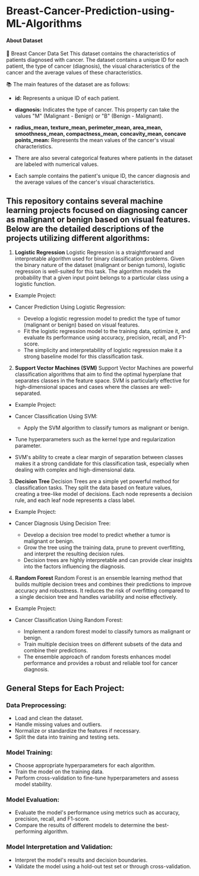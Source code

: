 # Breast-Cancer-Prediction-using-ML-Algorithms

#### **About Dataset**
🦠 Breast Cancer Data Set
This dataset contains the characteristics of patients diagnosed with cancer. The dataset contains a unique ID for each patient, the type of cancer (diagnosis), the visual characteristics of the cancer and the average values of these characteristics.

📚 The main features of the dataset are as follows:
* **id:** Represents a unique ID of each patient.
* **diagnosis:** Indicates the type of cancer. This property can take the values "M" (Malignant - Benign) or "B" (Benign - Malignant).
* **radius_mean, texture_mean, perimeter_mean, area_mean, smoothness_mean, compactness_mean, concavity_mean, concave points_mean:** Represents the mean values of the cancer's visual characteristics.

* There are also several categorical features where patients in the dataset are labeled with numerical values.
* Each sample contains the patient's unique ID, the cancer diagnosis and the average values of the cancer's visual characteristics.

## This repository contains several machine learning projects focused on diagnosing cancer as malignant or benign based on visual features. Below are the detailed descriptions of the projects utilizing different algorithms:

1. **Logistic Regression**
Logistic Regression is a straightforward and interpretable algorithm used for binary classification problems. Given the binary nature of the dataset (malignant or benign tumors), logistic regression is well-suited for this task. The algorithm models the probability that a given input point belongs to a particular class using a logistic function.

* Example Project:

* Cancer Prediction Using Logistic Regression:
  * Develop a logistic regression model to predict the type of tumor (malignant or benign) based on visual features.
  * Fit the logistic regression model to the training data, optimize it, and evaluate its performance using accuracy, precision, recall, and F1-score.
  * The simplicity and interpretability of logistic regression make it a strong baseline model for this classification task.

2. **Support Vector Machines (SVM)**
Support Vector Machines are powerful classification algorithms that aim to find the optimal hyperplane that separates classes in the feature space. SVM is particularly effective for high-dimensional spaces and cases where the classes are well-separated.

* Example Project:

* Cancer Classification Using SVM:
  * Apply the SVM algorithm to classify tumors as malignant or benign.
* Tune hyperparameters such as the kernel type and regularization parameter.
* SVM's ability to create a clear margin of separation between classes makes it a strong candidate for this classification task, especially when dealing with complex and high-dimensional data.

3. **Decision Tree**
Decision Trees are a simple yet powerful method for classification tasks. They split the data based on feature values, creating a tree-like model of decisions. Each node represents a decision rule, and each leaf node represents a class label.

* Example Project:

* Cancer Diagnosis Using Decision Tree:
  * Develop a decision tree model to predict whether a tumor is malignant or benign.
  * Grow the tree using the training data, prune to prevent overfitting, and interpret the resulting decision rules.
  * Decision trees are highly interpretable and can provide clear insights into the factors influencing the diagnosis.

4. **Random Forest**
Random Forest is an ensemble learning method that builds multiple decision trees and combines their predictions to improve accuracy and robustness. It reduces the risk of overfitting compared to a single decision tree and handles variability and noise effectively.

* Example Project:

* Cancer Classification Using Random Forest:
  * Implement a random forest model to classify tumors as malignant or benign.
  * Train multiple decision trees on different subsets of the data and combine their predictions.
  * The ensemble approach of random forests enhances model performance and provides a robust and reliable tool for cancer diagnosis.

## General Steps for Each Project:

### Data Preprocessing:

* Load and clean the dataset.
* Handle missing values and outliers.
* Normalize or standardize the features if necessary.
* Split the data into training and testing sets.

### Model Training:

* Choose appropriate hyperparameters for each algorithm.
* Train the model on the training data.
* Perform cross-validation to fine-tune hyperparameters and assess model stability.

### Model Evaluation:

* Evaluate the model's performance using metrics such as accuracy, precision, recall, and F1-score.
* Compare the results of different models to determine the best-performing algorithm.

### Model Interpretation and Validation:

* Interpret the model's results and decision boundaries.
* Validate the model using a hold-out test set or through cross-validation.
